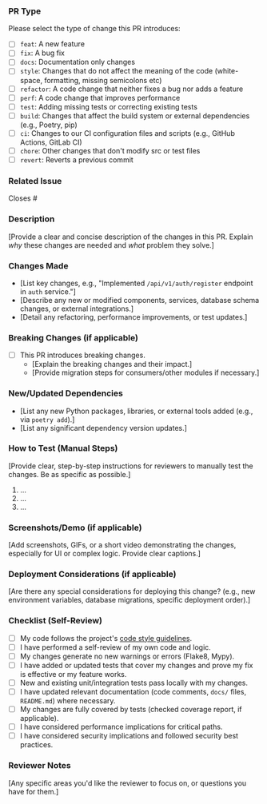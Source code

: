 ### PR Type

Please select the type of change this PR introduces:

- [ ] `feat`: A new feature
- [ ] `fix`: A bug fix
- [ ] `docs`: Documentation only changes
- [ ] `style`: Changes that do not affect the meaning of the code (white-space, formatting, missing semicolons etc)
- [ ] `refactor`: A code change that neither fixes a bug nor adds a feature
- [ ] `perf`: A code change that improves performance
- [ ] `test`: Adding missing tests or correcting existing tests
- [ ] `build`: Changes that affect the build system or external dependencies (e.g., Poetry, pip)
- [ ] `ci`: Changes to our CI configuration files and scripts (e.g., GitHub Actions, GitLab CI)
- [ ] `chore`: Other changes that don't modify src or test files
- [ ] `revert`: Reverts a previous commit

### Related Issue

Closes #<issue-number>

### Description

[Provide a clear and concise description of the changes in this PR. Explain *why* these changes are needed and *what* problem they solve.]

### Changes Made

- [List key changes, e.g., "Implemented `/api/v1/auth/register` endpoint in `auth` service."]
- [Describe any new or modified components, services, database schema changes, or external integrations.]
- [Detail any refactoring, performance improvements, or test updates.]

### Breaking Changes (if applicable)

- [ ] This PR introduces breaking changes.
  - [Explain the breaking changes and their impact.]
  - [Provide migration steps for consumers/other modules if necessary.]

### New/Updated Dependencies

- [List any new Python packages, libraries, or external tools added (e.g., via `poetry add`).]
- [List any significant dependency version updates.]

### How to Test (Manual Steps)

[Provide clear, step-by-step instructions for reviewers to manually test the changes. Be as specific as possible.]

1.  ...
2.  ...
3.  ...

### Screenshots/Demo (if applicable)

[Add screenshots, GIFs, or a short video demonstrating the changes, especially for UI or complex logic. Provide clear captions.]

### Deployment Considerations (if applicable)

[Are there any special considerations for deploying this change? (e.g., new environment variables, database migrations, specific deployment order).]

### Checklist (Self-Review)

- [ ] My code follows the project's [code style guidelines](./docs/code_style_guidelines.md).
- [ ] I have performed a self-review of my own code and logic.
- [ ] My changes generate no new warnings or errors (Flake8, Mypy).
- [ ] I have added or updated tests that cover my changes and prove my fix is effective or my feature works.
- [ ] New and existing unit/integration tests pass locally with my changes.
- [ ] I have updated relevant documentation (code comments, `docs/` files, `README.md`) where necessary.
- [ ] My changes are fully covered by tests (checked coverage report, if applicable).
- [ ] I have considered performance implications for critical paths.
- [ ] I have considered security implications and followed security best practices.

### Reviewer Notes

[Any specific areas you'd like the reviewer to focus on, or questions you have for them.]
